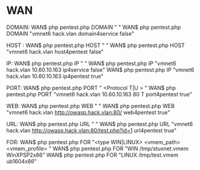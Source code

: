 # WAN


DOMAIN:
WAN$ php pentest.php DOMAIN "<interface> <domain> <function2run> <pause for true or false>"
WAN$ php pentest.php DOMAIN "vmnet6 hack.vlan domain4service false"

HOST : 
WAN$ php pentest.php HOST "<interface> <domain> <hostname> <function2run> <pause for true or false>"
WAN$ php pentest.php HOST "vmnet6 hack.vlan host4pentest false"

IP:
WAN$ php pentest.php IP "<interface> <domain> <ip> <function2run> <pause for true or false>"
WAN$ php pentest.php IP "vmnet6 hack.vlan 10.60.10.163 ip4service false"
WAN$ php pentest.php IP "vmnet6 hack.vlan 10.60.10.163 ip4pentest true"

PORT:
WAN$ php pentest.php PORT "<interface> <domain> <ip> <port Number> <Protocol T|U > <function2run> <pause for true or false>"
WAN$ php pentest.php PORT "vmnet6 hack.vlan 10.60.10.163 80 T port4pentest true"

WEB:
WAN$ php pentest.php WEB "<interface> <domain> <siteweb> <function2run> <pause for true or false>"
WAN$ php pentest.php WEB "vmnet6 hack.vlan http://owasp.hack.vlan:80/ web4pentest true"

URL:
WAN$ php pentest.php URL "<interface> <domain> <url> <function2run> <pause for true or false>"
WAN$ php pentest.php URL "vmnet6 hack.vlan http://owasp.hack.vlan:80/test.php?id=1 url4pentest true"


FOR:
WAN$ php pentest.php FOR "<type WIN|LINUX> <vmem_path> <vmem_profile> "
WAN$ php pentest.php FOR "WIN /tmp/stuxnet.vmem WinXPSP2x86"
WAN$ php pentest.php FOR "LINUX /tmp/test.vmem ub1604x86"